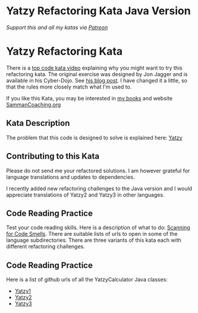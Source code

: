 Yatzy Refactoring Kata Java Version
===================================

_Support this and all my katas via [Patreon](https://www.patreon.com/EmilyBache)_

# Yatzy Refactoring Kata

There is a [top code kata video](https://youtu.be/SvcJKNF_nRQ) explaining why you might want to try this refactoring kata. The original exercise was designed by Jon Jagger and is available in his Cyber-Dojo. See [his blog post](http://jonjagger.blogspot.co.uk/2012/05/yahtzee-cyber-dojo-refactoring-in-java.html). I have changed it a little, so that the rules more closely match what I'm used to.

If you like this Kata, you may be interested in [my books](https://leanpub.com/u/emilybache) and website [SammanCoaching.org](https://sammancoaching.org)

## Kata Description

The problem that this code is designed to solve is explained here: [Yatzy](https://sammancoaching.org/kata_descriptions/yatzy.html)

## Contributing to this Kata
Please do not send me your refactored solutions. I am however grateful for language translations and updates to dependencies.

I recently added new refactoring challenges to the Java version and I would appreciate translations of Yatzy2 and Yatzy3 in other languages.

## Code Reading Practice
Test your code reading skills. Here is a description of what to do: [Scanning for Code Smells](https://sammancoaching.org/exercises/code_reading.html). There are suitable lists of urls to open in some of the language subdirectories.
There are three variants of this kata each with different refactoring challenges.

## Code Reading Practice
Here is a list of github urls of all the YatzyCalculator Java classes:

* [Yatzy1](https://github.com/emilybache/Yatzy-Refactoring-Kata/blob/main/java/src/main/java/org/codingdojo/yatzy1/Yatzy1.java)
* [Yatzy2](https://github.com/emilybache/Yatzy-Refactoring-Kata/blob/main/java/src/main/java/org/codingdojo/yatzy2/Yatzy2.java)
* [Yatzy3](https://github.com/emilybache/Yatzy-Refactoring-Kata/blob/main/java/src/main/java/org/codingdojo/yatzy3/Yatzy3.java)
